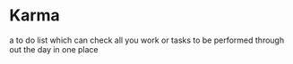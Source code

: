 # Karma
a to do list which can check all you work or tasks to be performed through out the day in one place 
